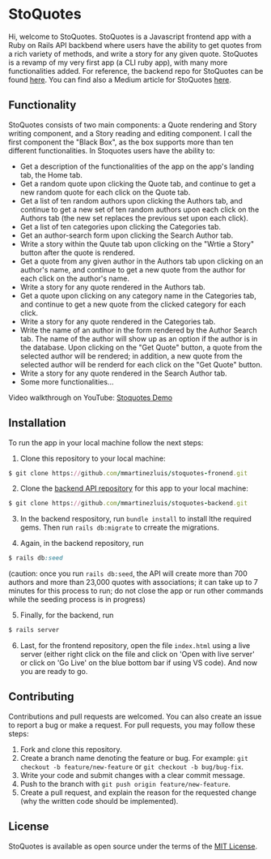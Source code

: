# StoQuotes
Hi, welcome to StoQuotes. StoQuotes is a Javascript frontend app with a Ruby on Rails API backbend where users have the ability to get quotes from a rich variety of methods, and write a story for any given quote. StoQuotes is a revamp of my very first app (a CLI ruby app), with many more functionalities added. For reference, the backend repo for StoQuotes can be found [here](https://github.com/mmartinezluis/stoquotes-backend). You can find also a Medium article for StoQuotes [here](https://luis-mmartinez.medium.com/javascript-event-listeners-f733052ab0c0). 

## Functionality
StoQuotes consists of two main components: a Quote rendering and Story writing component, and a Story reading and editing component. I call the first component the "Black Box", as the box supports more than ten different functionalities. In Stoquotes users have the ability to:
* Get a description of the functionalities of the app on the app's landing tab, the Home tab.
* Get a random quote upon clicking the Quote tab, and continue to get a new random quote for each click on the Quote tab.
* Get a list of ten random authors upon clicking the Authors tab, and continue to get a new set of ten random authors upon each click on the Authors tab (the new set replaces the previous set upon each click).
* Get a list of ten categories upon clicking the Categories tab.
* Get an author-search form upon clicking the Search Author tab.
* Write a story within the Quute tab upon clicking on the "Wrtie a Story" button after the quote is rendered.
* Get a quote from any given author in the Authors tab upon clicking on an author's name, and continue to get a new quote from the author for each click on the author's name.
* Write a story for any quote rendered in the Authors tab.
* Get a quote upon clicking on any category name in the Categories tab, and continue to get a new quote from the clicked category for each click.
* Write a story for any quote rendered in the Categories tab. 
* Write the name of an author in the form rendered by the Author Search tab. The name of the author will show up as an option if the author is in the database. Upon clicking on the "Get Quote" button, a quote from the selected author will be rendered; in addition, a new quote from the selected author will be renderd for each click on the "Get Quote" button. 
* Write a story for any quote rendered in the Search Author tab. 
* Some more functionalities...

Video walkthrough on YouTube: [Stoquotes Demo](https://www.youtube.com/watch?v=XCZ_UWmuG4Y&t=63s)

## Installation
To run the app in your local machine follow the next steps:
1. Clone this repository to your local machine:
``` ruby
$ git clone https://github.com/mmartinezluis/stoquotes-fronend.git
```

2. Clone the [backend API repository](https://github.com/mmartinezluis/stoquotes-backend) for this app to your local machine:
``` ruby
$ git clone https://github.com/mmartinezluis/stoquotes-backend.git
```

3. In the backend respository, run `bundle install` to install lthe required gems. Then run `rails db:migrate` to crreate the migrations.

4. Again, in the backend repository, run 
```ruby
$ rails db:seed
```
(caution: once you run `rails db:seed`, the API will create more than 700 authors and more than 23,000 quotes with associations; it can take up to 7 minutes for this process to run; do not close the app or run other commands while the seeding process is in progress)

5. Finally, for the backend, run
```ruby 
$ rails server
```

6. Last, for the frontend repository, open the file `index.html` using a live server (either right click on the file and click on 'Open with live server' or click on 'Go Live' on the blue bottom bar if using VS code). And now you are ready to go.

## Contributing
Contributions and pull requests are welcomed. You can also create an issue to report a bug or make a request. For pull requests, you may follow these steps:
1. Fork and clone this repository.
2. Create a branch name denoting the feature or bug. For example: `git checkout -b feature/new-feature` or `git checkout -b bug/bug-fix`.
3. Write your code and submit changes with a clear commit message.
4. Push to the branch with `git push origin feature/new-feature`. 
5. Create a pull request, and explain the reason for the requested change (why the written code should be implemented).

## License
StoQuotes is available as open source under the terms of the [MIT License](https://github.com/mmartinezluis/stoquotes-frontend/blob/main/LICENSE.md). 